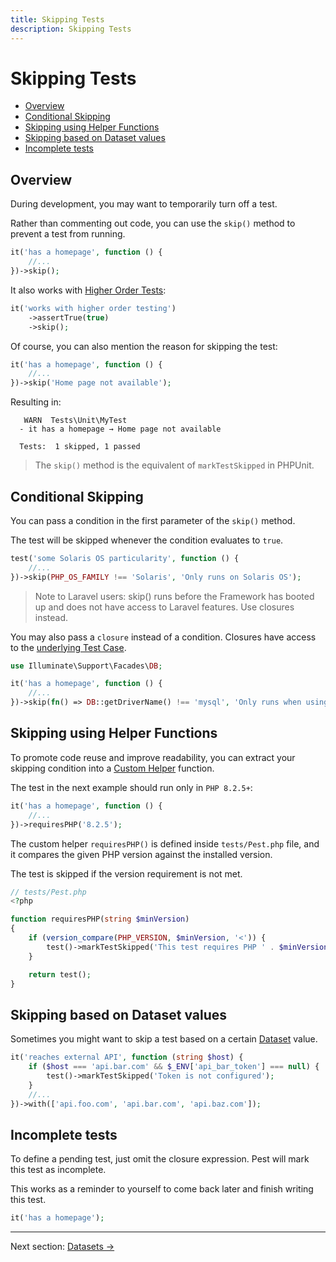 ```yaml
---
title: Skipping Tests
description: Skipping Tests
---
```


# Skipping Tests

- [Overview](#overview)
- [Conditional Skipping](#conditional-skipping)
- [Skipping using Helper Functions](#skipping-using-helper-functions)
- [Skipping based on Dataset values](#skipping-based-on-Dataset-values)
- [Incomplete tests](#incomplete-tests)

<a name="overview"></a>

## Overview

During development, you may want to temporarily turn off a test.

Rather than commenting out code, you can use the `skip()` method to prevent a test from running.

```php
it('has a homepage', function () {
    //...
})->skip();
```

It also works with [Higher Order Tests](/docs/higher-order-tests):

```php
it('works with higher order testing')
    ->assertTrue(true)
    ->skip();
```

Of course, you can also mention the reason for skipping the test:

```php
it('has a homepage', function () {
    //...
})->skip('Home page not available');
```

Resulting in:

```shell
   WARN  Tests\Unit\MyTest
  - it has a homepage → Home page not available

  Tests:  1 skipped, 1 passed
```

> The `skip()` method is the equivalent of `markTestSkipped` in PHPUnit.

<a name="conditional-skipping"></a>

## Conditional Skipping

You can pass a condition in the first parameter of the `skip()` method.

The test will be skipped whenever the condition evaluates to `true`.

```php
test('some Solaris OS particularity', function () {
    //...
})->skip(PHP_OS_FAMILY !== 'Solaris', 'Only runs on Solaris OS');
```

> Note to Laravel users: skip() runs before the Framework has booted up and does not have access to Laravel features. Use closures instead.

You may also pass a `closure` instead of a condition. Closures have access to the [underlying Test Case](/docs/underlying-test-case).

```php
use Illuminate\Support\Facades\DB;

it('has a homepage', function () {
    //...
})->skip(fn() => DB::getDriverName() !== 'mysql', 'Only runs when using MySQL');
```

<a name="skipping-using-helper-functions"></a>

## Skipping using Helper Functions

To promote code reuse and improve readability, you can extract your skipping condition into a [Custom Helper](/docs/helpers) function.

The test in the next example should run only in `PHP 8.2.5+`:

```php
it('has a homepage', function () {
    //...
})->requiresPHP('8.2.5');
```

The custom helper `requiresPHP()` is defined inside `tests/Pest.php` file, and it compares the given PHP version against the installed version.

The test is skipped if the version requirement is not met.

```php
// tests/Pest.php
<?php

function requiresPHP(string $minVersion)
{
    if (version_compare(PHP_VERSION, $minVersion, '<')) {
        test()->markTestSkipped('This test requires PHP ' . $minVersion);
    }

    return test();
}
```

<a name="skipping-based-on-Dataset-values"></a>

## Skipping based on Dataset values

Sometimes you might want to skip a test based on a certain [Dataset](/docs/datasets) value.

```php
it('reaches external API', function (string $host) {
    if ($host === 'api.bar.com' && $_ENV['api_bar_token'] === null) {
        test()->markTestSkipped('Token is not configured');
    }
    //...
})->with(['api.foo.com', 'api.bar.com', 'api.baz.com']);
```

<a name="incomplete-tests"></a>

## Incomplete tests

To define a pending test, just omit the closure expression. Pest will mark this test as incomplete.

This works as a reminder to yourself to come back later and finish writing this test.

```php
it('has a homepage');
```

---

Next section: [Datasets →](/docs/datasets)

